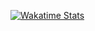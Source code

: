 

[![Wakatime Stats](https://github-readme-stats.vercel.app/api/wakatime/?username=Supakornn&layout=compact&langs_count=100&hide_border=true&custom_title=Wakatime&bg_color=00000000&hide=PHP)](https://wakatime.com/@Supakornn)
